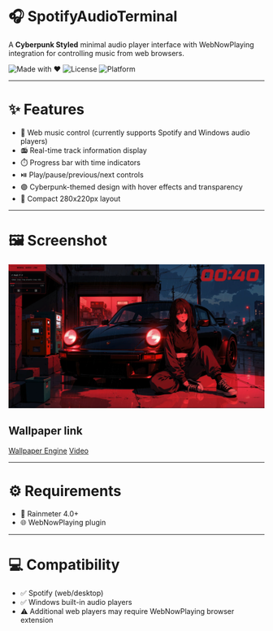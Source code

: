 # 🎧 SpotifyAudioTerminal
A **Cyberpunk Styled** minimal audio player interface with WebNowPlaying integration for controlling music from web browsers.

![Made with ❤️](https://img.shields.io/badge/Made%20with-%E2%9D%A4-red?style=flat-square)
![License](https://img.shields.io/github/license/Pollochess5/SpotifyAudioTerminal?style=flat-square)
![Platform](https://img.shields.io/badge/Platform-Windows-blue?style=flat-square)

---

# ✨ Features

- 🎵 Web music control (currently supports Spotify and Windows audio players)
- 📻 Real-time track information display
- ⏱️ Progress bar with time indicators
- ⏯️ Play/pause/previous/next controls
- 🟣 Cyberpunk-themed design with hover effects and transparency
- 📐 Compact 280x220px layout

---

# 🖼️ Screenshot

![Screenshot 1](assets/screenshot.png)

## Wallpaper link
[Wallpaper Engine](https://moewalls.com/anime/osaka-midnight-porsche-911-live-wallpaper/)
[Video](https://moewalls.com/anime/osaka-midnight-porsche-911-live-wallpaper/)

---

# ⚙️ Requirements

- 💾 Rainmeter 4.0+
- 🌐 WebNowPlaying plugin

---

# 💻 Compatibility

- ✅ Spotify (web/desktop)
- ✅ Windows built-in audio players
- ⚠️ Additional web players may require WebNowPlaying browser extension
